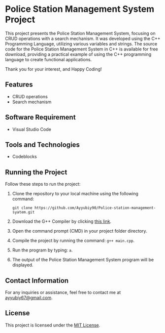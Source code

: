 # Police Station Management System Project

This project presents the Police Station Management System, focusing on CRUD operations with a search mechanism. It was developed using the C++ Programming Language, utilizing various variables and strings. The source code for the Police Station Management System in C++ is available for free download, providing a practical example of using the C++ programming language to create functional applications.

Thank you for your interest, and Happy Coding!

## Features

- CRUD operations
- Search mechanism

## Software Requirement

- Visual Studio Code

## Tools and Technologies

- Codeblocks

## Running the Project

Follow these steps to run the project:

1. Clone the repository to your local machine using the following command:
   ```
   git clone https://github.com/Ayyubiy90/Police-station-management-syatem.git
   ```

2. Download the G++ Compiler by clicking [this link](https://sourceforge.net/projects/mingw-w64/).
3. Open the command prompt (CMD) in your project folder directory.
4. Compile the project by running the command: `g++ main.cpp`.
5. Run the program by typing: `a`.
6. The output of the Police Station Management System program will be displayed.

## Contact Information

For any inquiries or assistance, feel free to contact me at ayyubiy67@gmail.com.

## License

This project is licensed under the [MIT License](https://opensource.org/licenses/MIT).
